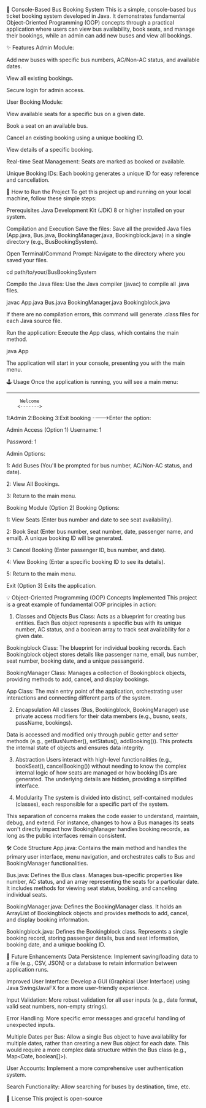 🚌 Console-Based Bus Booking System
This is a simple, console-based bus ticket booking system developed in Java. It demonstrates fundamental Object-Oriented Programming (OOP) concepts through a practical application where users can view bus availability, book seats, and manage their bookings, while an admin can add new buses and view all bookings.

✨ Features
Admin Module:

Add new buses with specific bus numbers, AC/Non-AC status, and available dates.

View all existing bookings.

Secure login for admin access.

User Booking Module:

View available seats for a specific bus on a given date.

Book a seat on an available bus.

Cancel an existing booking using a unique booking ID.

View details of a specific booking.

Real-time Seat Management: Seats are marked as booked or available.

Unique Booking IDs: Each booking generates a unique ID for easy reference and cancellation.

🚀 How to Run the Project
To get this project up and running on your local machine, follow these simple steps:

Prerequisites
Java Development Kit (JDK) 8 or higher installed on your system.

Compilation and Execution
Save the files: Save all the provided Java files (App.java, Bus.java, BookingManager.java, Bookingblock.java) in a single directory (e.g., BusBookingSystem).

Open Terminal/Command Prompt: Navigate to the directory where you saved your files.

cd path/to/your/BusBookingSystem

Compile the Java files: Use the Java compiler (javac) to compile all .java files.

javac App.java Bus.java BookingManager.java Bookingblock.java

If there are no compilation errors, this command will generate .class files for each Java source file.

Run the application: Execute the App class, which contains the main method.

java App

The application will start in your console, presenting you with the main menu.

🕹️ Usage
Once the application is running, you will see a main menu:

__________________________________

         Welcome
        <------->
1:Admin
2:Booking
3:Exit booking
---->Enter the option:

Admin Access (Option 1)
Username: 1

Password: 1

Admin Options:

1: Add Buses (You'll be prompted for bus number, AC/Non-AC status, and date).

2: View All Bookings.

3: Return to the main menu.

Booking Module (Option 2)
Booking Options:

1: View Seats (Enter bus number and date to see seat availability).

2: Book Seat (Enter bus number, seat number, date, passenger name, and email). A unique booking ID will be generated.

3: Cancel Booking (Enter passenger ID, bus number, and date).

4: View Booking (Enter a specific booking ID to see its details).

5: Return to the main menu.

Exit (Option 3)
Exits the application.

💡 Object-Oriented Programming (OOP) Concepts Implemented
This project is a great example of fundamental OOP principles in action:

1. Classes and Objects
Bus Class: Acts as a blueprint for creating bus entities. Each Bus object represents a specific bus with its unique number, AC status, and a boolean array to track seat availability for a given date.

Bookingblock Class: The blueprint for individual booking records. Each Bookingblock object stores details like passenger name, email, bus number, seat number, booking date, and a unique passangerid.

BookingManager Class: Manages a collection of Bookingblock objects, providing methods to add, cancel, and display bookings.

App Class: The main entry point of the application, orchestrating user interactions and connecting different parts of the system.

2. Encapsulation
All classes (Bus, Bookingblock, BookingManager) use private access modifiers for their data members (e.g., busno, seats, passName, bookings).

Data is accessed and modified only through public getter and setter methods (e.g., getBusNumber(), setStatus(), addBooking()). This protects the internal state of objects and ensures data integrity.

3. Abstraction
Users interact with high-level functionalities (e.g., bookSeat(), cancelBooking()) without needing to know the complex internal logic of how seats are managed or how booking IDs are generated. The underlying details are hidden, providing a simplified interface.

4. Modularity
The system is divided into distinct, self-contained modules (classes), each responsible for a specific part of the system.

This separation of concerns makes the code easier to understand, maintain, debug, and extend. For instance, changes to how a Bus manages its seats won't directly impact how BookingManager handles booking records, as long as the public interfaces remain consistent.

🛠️ Code Structure
App.java: Contains the main method and handles the primary user interface, menu navigation, and orchestrates calls to Bus and BookingManager functionalities.

Bus.java: Defines the Bus class. Manages bus-specific properties like number, AC status, and an array representing the seats for a particular date. It includes methods for viewing seat status, booking, and canceling individual seats.

BookingManager.java: Defines the BookingManager class. It holds an ArrayList of Bookingblock objects and provides methods to add, cancel, and display booking information.

Bookingblock.java: Defines the Bookingblock class. Represents a single booking record, storing passenger details, bus and seat information, booking date, and a unique booking ID.

🚀 Future Enhancements
Data Persistence: Implement saving/loading data to a file (e.g., CSV, JSON) or a database to retain information between application runs.

Improved User Interface: Develop a GUI (Graphical User Interface) using Java Swing/JavaFX for a more user-friendly experience.

Input Validation: More robust validation for all user inputs (e.g., date format, valid seat numbers, non-empty strings).

Error Handling: More specific error messages and graceful handling of unexpected inputs.

Multiple Dates per Bus: Allow a single Bus object to have availability for multiple dates, rather than creating a new Bus object for each date. This would require a more complex data structure within the Bus class (e.g., Map<Date, boolean[]>).

User Accounts: Implement a more comprehensive user authentication system.

Search Functionality: Allow searching for buses by destination, time, etc.

📄 License
This project is open-source 